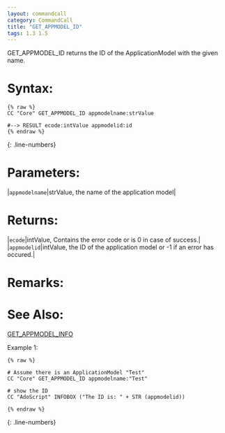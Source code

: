 ```yaml
---
layout: commandcall
category: CommandCall
title: "GET_APPMODEL_ID"
tags: 1.3 1.5
---
```


GET_APPMODEL_ID returns the ID of the ApplicationModel with the given name.

# Syntax:  

```adoscript
{% raw %}
CC "Core" GET_APPMODEL_ID appmodelname:strValue

#--> RESULT ecode:intValue appmodelid:id
{% endraw %}
```
{: .line-numbers}

# Parameters:  

|`appmodelname`|strValue, the name of the application model|

# Returns:  

|`ecode`|intValue, Contains the error code or is 0 in case of success.|
|`appmodelid`|intValue, the ID of the application model or -1 if an error has occured.|

# Remarks:



# See Also:  

[GET_APPMODEL_INFO](get_appmodel_info.html "GET_APPMODEL_INFO")  


Example 1:

```adoscript
{% raw %}

# Assume there is an ApplicationModel "Test"
CC "Core" GET_APPMODEL_ID appmodelname:"Test"

# show the ID
CC "AdoScript" INFOBOX ("The ID is: " + STR (appmodelid))

{% endraw %}
```
{: .line-numbers}


